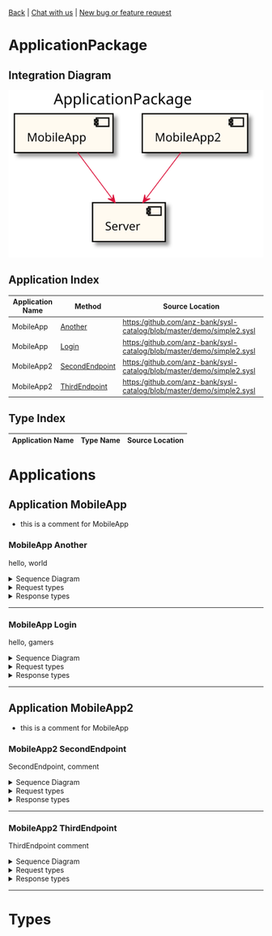 

[Back](../README.md) | [Chat with us]() | [New bug or feature request]()


# ApplicationPackage

## Integration Diagram
![](integration.svg)







## Application Index
| Application Name | Method | Source Location |
----|----|----
MobileApp | [Another](#MobileApp-Another) | [https:/github.com/anz-bank/sysl-catalog/blob/master/demo/simple2.sysl](https:/github.com/anz-bank/sysl-catalog/blob/master/demo/simple2.sysl)|  
MobileApp | [Login](#MobileApp-Login) | [https:/github.com/anz-bank/sysl-catalog/blob/master/demo/simple2.sysl](https:/github.com/anz-bank/sysl-catalog/blob/master/demo/simple2.sysl)|  
MobileApp2 | [SecondEndpoint](#MobileApp2-SecondEndpoint) | [https:/github.com/anz-bank/sysl-catalog/blob/master/demo/simple2.sysl](https:/github.com/anz-bank/sysl-catalog/blob/master/demo/simple2.sysl)|  
MobileApp2 | [ThirdEndpoint](#MobileApp2-ThirdEndpoint) | [https:/github.com/anz-bank/sysl-catalog/blob/master/demo/simple2.sysl](https:/github.com/anz-bank/sysl-catalog/blob/master/demo/simple2.sysl)|  

## Type Index
| Application Name | Type Name | Source Location |
----|----|----




# Applications





## Application MobileApp

- this is a comment for MobileApp









### <a name=MobileApp-Another></a>MobileApp Another
hello, world

<details>
<summary>Sequence Diagram</summary>

![](MobileApp/another.svg)
</details>

<details>
<summary>Request types</summary>

#### Request types

No Request types





</details>
<details>
<summary>Response types</summary>

#### Response types




Response Response Response

![](Server/response.svg)



</details>

---





### <a name=MobileApp-Login></a>MobileApp Login
hello, gamers

<details>
<summary>Sequence Diagram</summary>

![](MobileApp/login.svg)
</details>

<details>
<summary>Request types</summary>

#### Request types





![](Server/request.svg)



</details>
<details>
<summary>Response types</summary>

#### Response types




Empty Empty Empty

![](MegaDatabase/empty.svg)



</details>

---






## Application MobileApp2

- this is a comment for MobileApp









### <a name=MobileApp2-SecondEndpoint></a>MobileApp2 SecondEndpoint
SecondEndpoint, comment

<details>
<summary>Sequence Diagram</summary>

![](MobileApp2/secondendpoint.svg)
</details>

<details>
<summary>Request types</summary>

#### Request types





![](Server/request.svg)



</details>
<details>
<summary>Response types</summary>

#### Response types




Empty Empty Empty

![](MegaDatabase/empty.svg)



</details>

---





### <a name=MobileApp2-ThirdEndpoint></a>MobileApp2 ThirdEndpoint
ThirdEndpoint comment

<details>
<summary>Sequence Diagram</summary>

![](MobileApp2/thirdendpoint.svg)
</details>

<details>
<summary>Request types</summary>

#### Request types

No Request types





</details>
<details>
<summary>Response types</summary>

#### Response types




Response Response Response

![](Server/response.svg)



</details>

---




# Types







<div class="footer">

